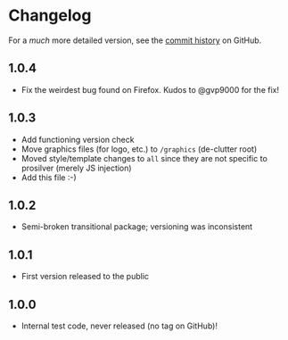 # Changelog

For a _much_ more detailed version, see the [commit history] on GitHub.

## 1.0.4

- Fix the weirdest bug found on Firefox. Kudos to @gvp9000 for the fix!

## 1.0.3

-   Add functioning version check
-   Move graphics files (for logo, etc.) to `/graphics` (de-clutter root)
-   Moved style/template changes to `all` since they are not specific to prosilver (merely JS injection)
-   Add this file :-)

## 1.0.2

-   Semi-broken transitional package; versioning was inconsistent

## 1.0.1

-   First version released to the public

## 1.0.0

-   Internal test code, never released (no tag on GitHub)!

[commit history]: https://github.com/GwynethLlewelyn/post-local-storage/commits/master
